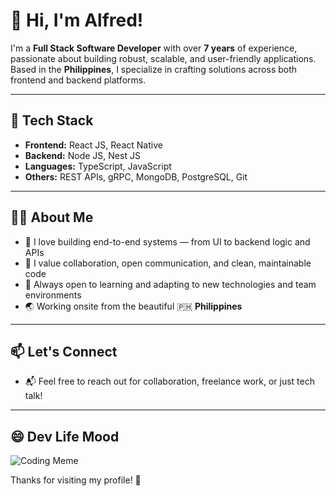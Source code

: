 # 👋 Hi, I'm Alfred!

I'm a **Full Stack Software Developer** with over **7 years** of experience, passionate about building robust, scalable, and user-friendly applications. Based in the **Philippines**, I specialize in crafting solutions across both frontend and backend platforms.

---

## 🧰 Tech Stack

- **Frontend:** React JS, React Native  
- **Backend:** Node JS, Nest JS  
- **Languages:** TypeScript, JavaScript  
- **Others:** REST APIs, gRPC, MongoDB, PostgreSQL, Git

---

## 👨‍💻 About Me

- 🔧 I love building end-to-end systems — from UI to backend logic and APIs  
- 🤝 I value collaboration, open communication, and clean, maintainable code  
- 🚀 Always open to learning and adapting to new technologies and team environments  
- 🌏 Working onsite from the beautiful 🇵🇭 **Philippines**

---

## 📫 Let's Connect

- 📬 Feel free to reach out for collaboration, freelance work, or just tech talk!

---

## 😄 Dev Life Mood

![Coding Meme]([https://giphy.com/gifs/coding-zOvBKUUEERdNm](https://media3.giphy.com/media/v1.Y2lkPTc5MGI3NjExdXh0Y2tzMW05engya3JiYXpieGgzbnlvazFxeGF4cmhyeTA5MG9sdCZlcD12MV9pbnRlcm5hbF9naWZfYnlfaWQmY3Q9Zw/zOvBKUUEERdNm/giphy.gif))

Thanks for visiting my profile! 🚀
